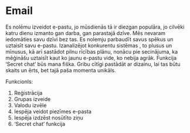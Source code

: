 # Email
Es nolēmu izveidot e-pastu, jo mūsdienās tā ir diezgan populāra, jo cilvēki katru dienu izmanto gan darba, gan parastajā dzīve. Mēs nevaram iedomāties savu dzīvi bez tas. Es nolemju parbaudīt savus spēkus un uztaisīt savu e-pastu. Izanalizējot konkurentu sistēmas , to plusus un mīnusus, kā arī sastādot pilnu rīcības plānu, nonācu pie secinājuma, ka mēģināšu uztaisīt kaut ko jaunu e-pastu vide, ko nebija agrāk. Funkcija ‘Secret chat’ būs mana fiška. Gribu cītīgi pastādāt ar dizainu, lai tas būtu skaits un ērts, bet tajā paša momenta unikāls.

Funkcionls: 
1) Reģistrācija
2) Grupas izveide
3) Valodu izvēle
4) Iespēja veidot piezīmes e-pasta
5) Iespēja izdzēst nosūtīto ziņu
6) ‘Secret chat’ funkcija

